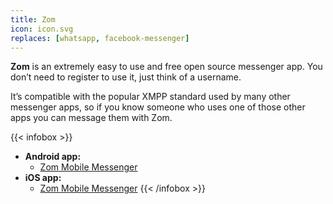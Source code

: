 ```yaml
---
title: Zom
icon: icon.svg
replaces: [whatsapp, facebook-messenger]
---
```


**Zom** is an extremely easy to use and free open source messenger app. You don’t need to register to use it, just think of a username.

It’s compatible with the popular XMPP standard used by many other messenger apps, so if you know someone who uses one of those other apps you can message them with Zom.

{{< infobox >}}
- **Android app:** 
    - [Zom Mobile Messenger](https://play.google.com/store/apps/details?id=im.zom.messenger)
- **iOS app:**
    - [Zom Mobile Messenger](https://itunes.apple.com/app/zom-mobile-messenger/id1059530167)
{{< /infobox >}}